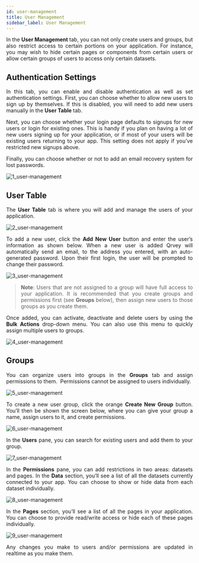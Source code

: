 ```yaml
---
id: user-management
title: User Management
sidebar_label: User Management
---
```


<div style="text-align: justify">

In the **User Management** tab, you can not only create users and groups, but also restrict access to certain portions on your application. For instance, you may wish to hide certain pages or components from certain users or allow certain groups of users to access only certain datasets.

## Authentication Settings
In this tab, you can enable and disable authentication as well as set authentication settings. First, you can choose whether to allow new users to sign up by themselves. If this is disabled, you will need to add new users manually in the **User Table** tab.

Next, you can choose whether your login page defaults to signups for new users or login for existing ones. This is handy if you plan on having a lot of new users signing up for your application, or if most of your users will be existing users returning to your app. This setting does not apply if you’ve restricted new signups above.

Finally, you can choose whether or not to add an email recovery system for lost passwords.

![1_user-management](https://s3.amazonaws.com/cdn.qrvey.com/documentation_assets/ui-docs/builders/3.4.5.3_user-management/1_user-management.png#thumbnail)

## User Table
The **User Table** tab is where you will add and manage the users of your application.

![2_user-management](https://s3.amazonaws.com/cdn.qrvey.com/documentation_assets/ui-docs/builders/3.4.5.3_user-management/2_user-management.png#thumbnail)

To add a new user, click the **Add New User** button and enter the user’s information as shown below. When a new user is added Qrvey will automatically send an email, to the address you entered, with an auto-generated password. Upon their first login, the user will be prompted to change their password.

![3_user-management](https://s3.amazonaws.com/cdn.qrvey.com/documentation_assets/ui-docs/builders/3.4.5.3_user-management/3_user-management.png#thumbnail-40)

>**Note**: Users that are not assigned to a group will have full access to your application. It is recommended that you create groups and permissions first (see **Groups** below), then assign new users to those groups as you create them.

Once added, you can activate, deactivate and delete users by using the **Bulk Actions** drop-down menu. You can also use this menu to quickly assign multiple users to groups.

![4_user-management](https://s3.amazonaws.com/cdn.qrvey.com/documentation_assets/ui-docs/builders/3.4.5.3_user-management/4_user-management.png#thumbnail-40)

## Groups
You can organize users into groups in the **Groups** tab and assign permissions to them.  Permissions cannot be assigned to users individually.

![5_user-management](https://s3.amazonaws.com/cdn.qrvey.com/documentation_assets/ui-docs/builders/3.4.5.3_user-management/5_user-management.png#thumbnail)

To create a new user group, click the orange **Create New Group** button. You’ll then be shown the screen below, where you can give your group a name, assign users to it, and create permissions.

![6_user-management](https://s3.amazonaws.com/cdn.qrvey.com/documentation_assets/ui-docs/builders/3.4.5.3_user-management/6_user-management.png#thumbnail)

In the **Users** pane, you can search for existing users and add them to your group.

![7_user-management](https://s3.amazonaws.com/cdn.qrvey.com/documentation_assets/ui-docs/builders/3.4.5.3_user-management/7_user-management.png#thumbnail)

In the **Permissions** pane, you can add restrictions in two areas: datasets and pages. In the **Data** section, you’ll see a list of all the datasets currently connected to your app. You can choose to show or hide data from each dataset individually.

![8_user-management](https://s3.amazonaws.com/cdn.qrvey.com/documentation_assets/ui-docs/builders/3.4.5.3_user-management/8_user-management.png#thumbnail)

In the **Pages** section, you’ll see a list of all the pages in your application. You can choose to provide read/write access or hide each of these pages individually.

![9_user-management](https://s3.amazonaws.com/cdn.qrvey.com/documentation_assets/ui-docs/builders/3.4.5.3_user-management/9_user-management.png#thumbnail)

Any changes you make to users and/or permissions are updated in realtime as you make them.